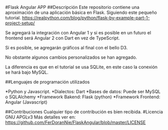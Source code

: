 #Flask Angular APP
##Descripción
Este repositorio contiene una aproximación de una aplicación básica en Flask.
Siguiendo este pequeño tutorial.
https://realpython.com/blog/python/flask-by-example-part-1-project-setup/

Se agregará la integración con Angular 1  y si es posible en un futuro 
el frontend será Angular 2 con Dart en vez de TypeScript.

Si es posible, se agregarán gráficos al final con el bello D3.

No obstante algunos cambios personalizados se han agregado.

La diferencia es que en el tutorial se usa SQLite, en este caso la conexión se hará bajo  MySQL.

##Lenguajes de programación utilizados

*Python y Javascript.
*Dialectos: Dart 
*Bases de datos: Puede ser MySQL o SQLAlchemy
*Framework Bakend: Flask (python)
*Framework Frontend: Angular (Javascript)

##Contribuciones
Cualquier tipo de contribución es bien recibida.
#Licencia
GNU APGLv3
Más detalles ver en: https://github.com/FerDoranNie/FlaskAngular/blob/master/LICENSE



